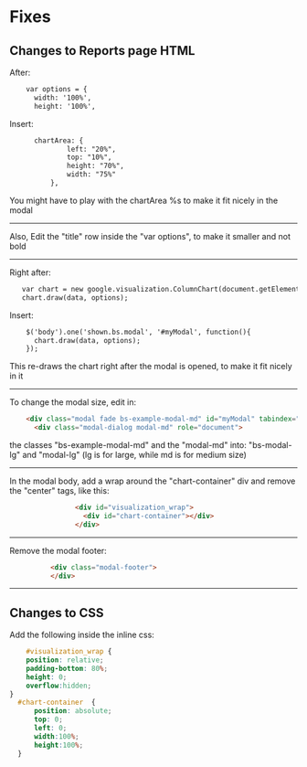 # Fixes

## Changes to Reports page HTML

After:
```html
    var options = {
      width: '100%',
      height: '100%',
```  
Insert:
```html      
      chartArea: {
              left: "20%",
              top: "10%",
              height: "70%",
              width: "75%"
          },
```
You might have to play with the chartArea %s to make it fit nicely in the modal

---

Also, Edit the "title" row inside the "var options", to make it smaller and not bold

---

Right after:
```html 
   var chart = new google.visualization.ColumnChart(document.getElementById('chart-container'));
   chart.draw(data, options);
```
Insert: 
```html 
    $('body').one('shown.bs.modal', '#myModal', function(){
      chart.draw(data, options);
    });
```

This re-draws the chart right after the modal is opened, to make it fit nicely in it

---

To change the modal size, edit in:
```html 
    <div class="modal fade bs-example-modal-md" id="myModal" tabindex="-1" role="dialog" aria-labelledby="myModalLabel">
      <div class="modal-dialog modal-md" role="document">
```
the classes "bs-example-modal-md" and the "modal-md"
into: "bs-modal-lg" and "modal-lg"
(lg is for large, while md is for medium size)

---

In the modal body, add a wrap around the "chart-container" div and remove the "center" tags, like this:
```html 
                <div id="visualization_wrap">
                  <div id="chart-container"></div>
                </div>
```

---

Remove the modal footer:
```html 
          <div class="modal-footer">
          </div>
```

---

## Changes to CSS

Add the following inside the inline css:

```css
    #visualization_wrap {
    position: relative;
    padding-bottom: 80%;
    height: 0;
    overflow:hidden;
}
  #chart-container  {
      position: absolute;
      top: 0;
      left: 0;
      width:100%;
      height:100%;
  }

```
